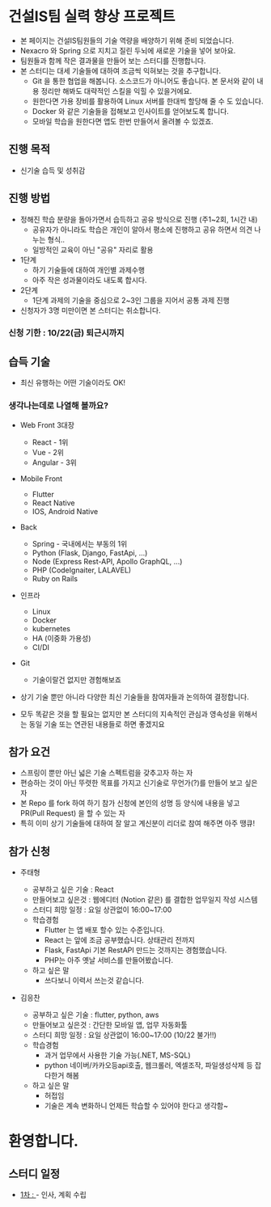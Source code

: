 # 건설IS팀 실력 향상 프로젝트

* 본 페이지는 건설IS팀원들의 기술 역량을 배양하기 위해 준비 되었습니다.
* Nexacro 와 Spring 으로 지치고 질린 두뇌에 새로운 기술을 넣어 보아요.
* 팀원들과 함께 작은 결과물을 만들어 보는 스터디를 진행합니다.
* 본 스터디는 대세 기술들에 대하여 조금씩 익혀보는 것을 추구합니다.
  * Git 을 통한 협업을 해봅니다. 소스코드가 아니어도 좋습니다. 본 문서와 같이 내용 정리만 해봐도 대략적인 스킬을 익힐 수 있을거에요.
  * 원한다면 가용 장비를 활용하여 Linux 서버를 한대씩 할당해 줄 수 도 있습니다.
  * Docker 와 같은 기술들을 접해보고 인사이트를 얻어보도록 합니다.
  * 모바일 학습을 원한다면 앱도 한번 만들어서 올려볼 수 있겠죠.

## 진행 목적
* 신기술 습득 및 성취감

## 진행 방법
* 정해진 학습 분량을 돌아가면서 습득하고 공유 방식으로 진행 (주1~2회, 1시간 내)
  * 공유자가 아니라도 학습은 개인이 알아서 평소에 진행하고 공유 하면서 의견 나누는 형식.. 
  * 일방적인 교육이 아닌 "공유" 자리로 활용
* 1단계
  * 하기 기술들에 대하여 개인별 과제수행
  * 아주 작은 성과물이라도 내도록 합시다.
* 2단계
  * 1단계 과제의 기술을 중심으로 2~3인 그룹을 지어서 공통 과제 진행
* 신청자가 3명 미만이면 본 스터디는 취소합니다.

### 신청 기한 : 10/22(금) 퇴근시까지

## 습득 기술
* 최신 유행하는 어떤 기술이라도 OK!

### 생각나는데로 나열해 볼까요?
* Web Front 3대장
  * React - 1위
  * Vue - 2위
  * Angular - 3위
* Mobile Front
  * Flutter
  * React Native
  * IOS, Android Native
* Back
  * Spring - 국내에서는 부동의 1위
  * Python (Flask, Django, FastApi, ...)
  * Node (Express Rest-API, Apollo GraphQL, ...)
  * PHP (CodeIgnaiter, LALAVEL)
  * Ruby on Rails
* 인프라
  * Linux
  * Docker
  * kubernetes
  * HA (이중화 가용성)
  * CI/DI
* Git
  * 기술이랄건 없지만 경험해보죠

* 상기 기술 뿐만 아니라 다양한 최신 기술들을 참여자들과 논의하여 결정합니다.
* 모두 똑같은 것을 할 필요는 없지만 본 스터디의 지속적인 관심과 영속성을 위해서는 동일 기술 또는 연관된 내용들로 하면 좋겠지요

## 참가 요건
* 스프링이 뿐만 아닌 넓은 기술 스펙트럼을 갖추고자 하는 자
* 편승하는 것이 아닌 뚜렷한 목표를 가지고 신기술로 무언가(?)를 만들어 보고 싶은 자
* 본 Repo 를 fork 하여 하기 참가 신청에 본인의 성명 등 양식에 내용을 넣고 PR(Pull Request) 을 할 수 있는 자
* 특히 이미 상기 기술들에 대하여 잘 알고 계신분이 리더로 참여 해주면 아주 땡큐!

## 참가 신청
* 주태형
  * 공부하고 싶은 기술 : React
  * 만들어보고 싶은것 : 웹에디터 (Notion 같은) 를 결합한 업무일지 작성 시스템
  * 스터디 희망 일정 : 요일 상관없이 16:00~17:00
  * 학습경험
    * Flutter 는 앱 배포 할수 있는 수준입니다.
    * React 는 앞에 조금 공부했습니다. 상태관리 전까지
    * Flask, FastApi 기본 RestAPI 만드는 것까지는 경험했습니다.
    * PHP는 아주 옛날 서비스를 만들어봤습니다.
  * 하고 싶은 말
    * 쓰다보니 이력서 쓰는것 같습니다.

* 김응찬
  * 공부하고 싶은 기술 : flutter, python, aws
  * 만들어보고 싶은것 : 간단한 모바일 앱, 업무 자동화툴
  * 스터디 희망 일정 : 요일 상관없이 16:00~17:00 (10/22 불가!!)
  * 학습경험
    * 과거 업무에서 사용한 기술 가능(.NET, MS-SQL)
    * python 네이버/카카오등api호출, 웹크롤러, 엑셀조작, 파일생성삭제 등 잡다한거 해봄
  * 하고 싶은 말
    * 허접임
    * 기술은 계속 변화하니 언제든 학습할 수 있어야 한다고 생각함~ 

# 환영합니다.

## 스터디 일정
* [1차 : ](./moim/1.md) - 인사, 계획 수립
